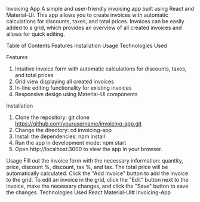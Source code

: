 Invoicing App
A simple and user-friendly invoicing app built using React and Material-UI. This app allows you to create invoices with automatic calculations for discounts, taxes, and total prices. Invoices can be easily added to a grid, which provides an overview of all created invoices and allows for quick editing.

Table of Contents
Features
Installation
Usage
Technologies Used

Features
1. Intuitive invoice form with automatic calculations for discounts, taxes, and total prices
2. Grid view displaying all created invoices
3. In-line editing functionality for existing invoices
4. Responsive design using Material-UI components

Installation
1. Clone the repository:
git clone https://github.com/yourusername/invoicing-app.git
2. Change the directory:
cd invoicing-app
3. Install the dependencies:
npm install
4. Run the app in development mode:
npm start
5. Open http://localhost:3000 to view the app in your browser.

Usage
Fill out the invoice form with the necessary information: quantity, price, discount %, discount, tax %, and tax. The total price will be automatically calculated.
Click the "Add Invoice" button to add the invoice to the grid.
To edit an invoice in the grid, click the "Edit" button next to the invoice, make the necessary changes, and click the "Save" button to save the changes.
Technologies Used
React
Material-UI#   I n v o i c i n g - A p p  
 